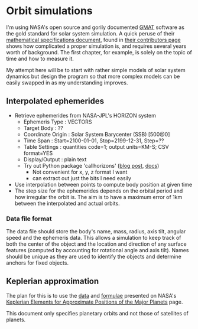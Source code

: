 Orbit simulations
=================

I'm using NASA's open source and gorily documented [GMAT][gmat] software as the gold standard for solar system simulation. A quick peruse of their [mathematical specifications document][gmat-spec], found in [their contributors page][gmat-contrib] shows how complicated a proper simulation is, and requires several years worth of background. The first chapter, for example, is solely on the topic of time and how to measure it.


[gmat]: http://gmatcentral.org/
[gmat-spec]: http://sourceforge.net/p/gmat/code/HEAD/tree/trunk/doc/SystemDocs/MathematicalSpecification/GMATMathSpec.pdf?format=raw
[gmat-contrib]: http://gmatcentral.org/display/GW/For+Contributors

My attempt here will be to start with rather simple models of solar system dynamics but design the program so that more complex models can be easily swapped in as my understanding improves.


Interpolated ephemerides
------------------------
- Retrieve ephemerides from NASA-JPL's HORIZON system
    - Ephemeris Type : VECTORS
    - Target Body : ??
    - Coordinate Origin : Solar System Barycenter (SSB) [500@0]
    - Time Span : 	Start=2100-01-01, Stop=2199-12-31, Step=??
    - Table Settings : quantities code=1; output units=KM-S; CSV format=YES
    - Display/Output : plain text
    - Try out Python package 'callhorizons' ([blog post][ch-post], [docs][ch-docs])
        - Not convenient for x, y, z format I want
        - can extract out just the bits I need easily
- Use interpolation between points to compute body position at given time
- The step size for the ephemerides depends on the orbital period and how irregular the orbit is. The aim is to have a maximum error of 1km between the interpolated and actual orbits.

### Data file format

The data file should store the body's name, mass, radius, axis tilt, angular speed and the ephemeris data. This allows a simulation to keep track of both the center of the object and the location and direction of any surface features (computed by accounting for rotational angle and axis tilt). Names should be unique as they are used to identify the objects and determine anchors for fixed objects.

[ch-post]: https://michaelmommert.wordpress.com/2016/01/08/a-python-module-to-query-jpl-horizons/
[ch-docs]: http://mommermi.github.io/callhorizons/readme.html


Keplerian approximation
-----------------------
The plan for this is to use the [data][nasa-kepler-data] and [formulae][nasa-kepler-formulae] presented on NASA's [Keplerian Elements for Approximate Positions of the Major Planets][nasa-kepler] page.

[nasa-kepler-data]: http://ssd.jpl.nasa.gov/txt/p_elem_t2.txt
[nasa-kepler-formulae]: http://ssd.jpl.nasa.gov/txt/aprx_pos_planets.pdf
[nasa-kepler]: http://ssd.jpl.nasa.gov/?planet_pos

This document only specifies planetary orbits and not those of satellites of planets. 